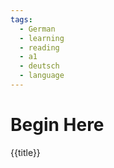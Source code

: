 ```yaml
---
tags:
  - German
  - learning
  - reading
  - a1
  - deutsch
  - language
---
```


# Begin Here
{{title}}


